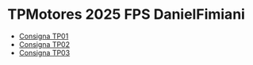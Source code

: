 # TPMotores 2025 FPS DanielFimiani

- [Consigna TP01](./Docs/consigna_tp01.md)
- [Consigna TP02](./Docs/consigna_tp02.md)
- [Consigna TP03](./Docs/consigna_tp03.md)
